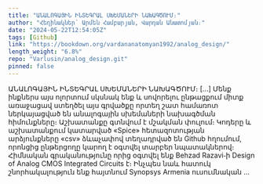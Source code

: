 ```yaml
---
title: "ԱՆԱԼՈԳԱՅԻՆ ԻՆՏԵԳՐԱԼ ՍԽԵՄԱՆԵՐԻ ՆԱԽԱԳԾՈՒՄ։"
author: "Հեղինակներ՝ Արմեն Համբարյան, Վարդան Անատոմյան։"
date: "2024-05-22T12:54:05Z"
tags: [Github]
link: "https://bookdown.org/vardananatomyan1992/analog_design/"
length_weight: "6.8%"
repo: "Varlusin/analog_design.git"
pinned: false
---
```


ԱՆԱԼՈԳԱՅԻՆ ԻՆՏԵԳՐԱԼ ՍԽԵՄԱՆԵՐԻ ՆԱԽԱԳԾՈՒՄ։ [...] Մենք ինքներս այս ոլորտում սկսնակ ենք և սովորելու ընթացքում միտք առաջացավ ստեղծել այս գրվածքը որտեղ շատ համառոտ ներկայացված են անալոգային սխեմաների նախագծման հիմունքները։ Աշխատանքը գտնվում է մշակման փուլում։ Կոդերը և աշխատանքում կատարված «Spice» հետազոտության արձյունքները «csv» ձևաչափով տեղադրված են Github հղումում, որոնցից ընթերցողը կարող է օգտվել տարբեր նպատակներով։ Հիմնական գրականությունը որից օգտվել ենք Behzad Razavi֊ի Design of Analog CMOS Integrated Circuits է։ Ինչպես նաև հատուկ շնորհակալություն ենք հայտնում Synopsys Armenia ուսումնական ...
